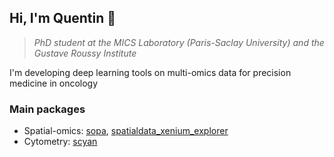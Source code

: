 <h2>Hi, I'm Quentin 👋</h2>

> *PhD student at the MICS Laboratory (Paris-Saclay University) and the Gustave Roussy Institute*
<p>I'm developing deep learning tools on multi-omics data for precision medicine in oncology</p>

### Main packages
- Spatial-omics: [sopa](https://github.com/gustaveroussy/sopa), [spatialdata_xenium_explorer](https://github.com/quentinblampey/spatialdata_xenium_explorer)
- Cytometry: [scyan](https://github.com/MICS-Lab/scyan)
